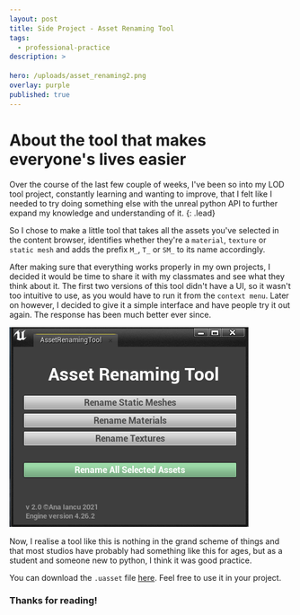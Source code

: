 ```yaml
---
layout: post
title: Side Project - Asset Renaming Tool
tags:
  - professional-practice
description: >

hero: /uploads/asset_renaming2.png
overlay: purple
published: true
---
```


# About the tool that makes everyone's lives easier
Over the course of the last few couple of weeks, I've been so into my LOD tool project, constantly learning and wanting to improve, that I felt like I needed to try doing something else with the unreal python API to further expand my knowledge and understanding of it. 
{: .lead}

So I chose to make a little tool that takes all the assets you've selected in the content browser, identifies whether they're a `material`, `texture` or `static mesh` and adds the prefix `M_`, `T_` or `SM_` to its name accordingly.

After making sure that everything works properly in my own projects, I decided it would be time to share it with my classmates and see what they think about it. The first two versions of this tool didn't have a UI, so it wasn't too intuitive to use, as you would have to run it from the `context menu`. Later on however, I decided to give it a simple interface and have people try it out again. The response has been much better ever since.

![](/uploads/asset_renaming.png)

Now, I realise a tool like this is nothing in the grand scheme of things and that most studios have probably had something like this for ages, but as a student and someone new to python, I think it was good practice.

You can download the `.uasset` file [here](https://drive.google.com/file/d/1iHUWlhPTWl8qukxdkDb1-GYiXAUA8qXb/view?usp=sharing). Feel free to use it in your project.

### Thanks for reading!